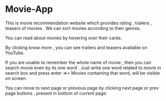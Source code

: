 <a src="https://satyam-7318.github.io/Movie-App/"/>



# Movie-App
This is movie recommendation website  which provides rating , trailers , teasers of movies . We can sort movies according to their genres.

You can  read about movies by hovering over their cards.

By clicking know more , you can see trailers and teasers available on YouTube.

If you are unable to  remember the whole name of movie , then you can search movie even by its one word . Just write one word related to movie in search box and press enter =>> Movies containing that word, will be visible on screen.

You can move to next page or previous page  by clicking next page or prev page buttons , present in bottom of current page. 
